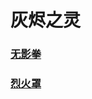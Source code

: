 # 灰烬之灵



### [无影拳](ember_spirit_sleight_of_fist/README.md)

### [烈火罩](ember_spirit_flame_guard/README.md)





